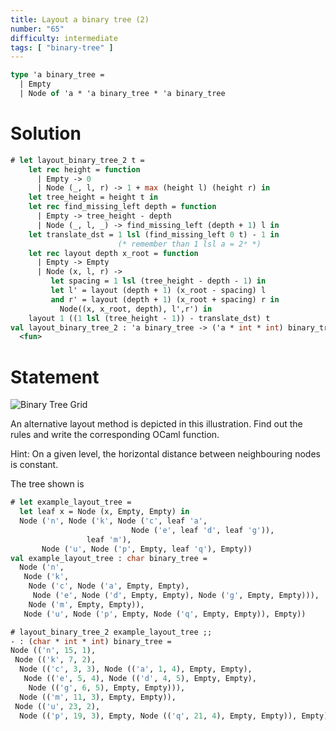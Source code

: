 ```yaml
---
title: Layout a binary tree (2)
number: "65"
difficulty: intermediate
tags: [ "binary-tree" ]
---
```


```ocaml
type 'a binary_tree =
  | Empty
  | Node of 'a * 'a binary_tree * 'a binary_tree
```

# Solution

```ocaml
# let layout_binary_tree_2 t =
    let rec height = function
      | Empty -> 0
      | Node (_, l, r) -> 1 + max (height l) (height r) in
    let tree_height = height t in
    let rec find_missing_left depth = function
      | Empty -> tree_height - depth
      | Node (_, l, _) -> find_missing_left (depth + 1) l in
    let translate_dst = 1 lsl (find_missing_left 0 t) - 1 in
                        (* remember than 1 lsl a = 2ᵃ *)
    let rec layout depth x_root = function
      | Empty -> Empty
      | Node (x, l, r) ->
         let spacing = 1 lsl (tree_height - depth - 1) in
         let l' = layout (depth + 1) (x_root - spacing) l
         and r' = layout (depth + 1) (x_root + spacing) r in
           Node((x, x_root, depth), l',r') in
    layout 1 ((1 lsl (tree_height - 1)) - translate_dst) t
val layout_binary_tree_2 : 'a binary_tree -> ('a * int * int) binary_tree =
  <fun>
```

# Statement

![Binary Tree Grid](/media/problems/tree-layout2.gif)

An alternative layout method is depicted in this illustration. Find
out the rules and write the corresponding OCaml function.

Hint: On a given level, the horizontal distance between neighbouring
nodes is constant.

The tree shown is 
```ocaml
# let example_layout_tree =
  let leaf x = Node (x, Empty, Empty) in
  Node ('n', Node ('k', Node ('c', leaf 'a',
                           Node ('e', leaf 'd', leaf 'g')),
                 leaf 'm'),
       Node ('u', Node ('p', Empty, leaf 'q'), Empty))
val example_layout_tree : char binary_tree =
  Node ('n',
   Node ('k',
    Node ('c', Node ('a', Empty, Empty),
     Node ('e', Node ('d', Empty, Empty), Node ('g', Empty, Empty))),
    Node ('m', Empty, Empty)),
   Node ('u', Node ('p', Empty, Node ('q', Empty, Empty)), Empty))
```

```ocaml
# layout_binary_tree_2 example_layout_tree ;;
- : (char * int * int) binary_tree =
Node (('n', 15, 1),
 Node (('k', 7, 2),
  Node (('c', 3, 3), Node (('a', 1, 4), Empty, Empty),
   Node (('e', 5, 4), Node (('d', 4, 5), Empty, Empty),
    Node (('g', 6, 5), Empty, Empty))),
  Node (('m', 11, 3), Empty, Empty)),
 Node (('u', 23, 2),
  Node (('p', 19, 3), Empty, Node (('q', 21, 4), Empty, Empty)), Empty))
```
